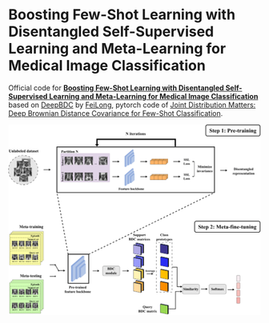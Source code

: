 # Boosting Few-Shot Learning with Disentangled Self-Supervised Learning and Meta-Learning for Medical Image Classification
Official code for [**Boosting Few-Shot Learning with Disentangled Self-Supervised Learning and Meta-Learning for Medical Image Classification**](https://arxiv.org/abs/2403.17530) based on [DeepBDC](https://github.com/Fei-Long121/DeepBDC) by [FeiLong](https://github.com/Fei-Long121), pytorch code of [Joint Distribution Matters: Deep Brownian Distance Covariance for Few-Shot Classification](https://openaccess.thecvf.com/content/CVPR2022/papers/Xie_Joint_Distribution_Matters_Deep_Brownian_Distance_Covariance_for_Few-Shot_Classification_CVPR_2022_paper.pdf).

![boosting_fsl](./img/boosting_fsl.png)
